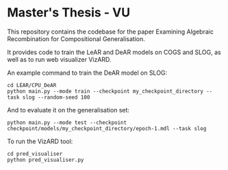 # Master's Thesis - VU

This repository contains the codebase for the paper Examining Algebraic Recombination for Compositional Generalisation.

It provides code to train the LeAR and DeAR models on COGS and SLOG, as well as to run web visualizer VizARD.

An example command to train the DeAR model on SLOG:

```
cd LEAR/CPU_DeAR
python main.py --mode train --checkpoint my_checkpoint_directory --task slog --random-seed 100
```

And to evaluate it on the generalisation set:

```
python main.py --mode test --checkpoint checkpoint/models/my_checkpoint_directory/epoch-1.mdl --task slog
```

To run the VizARD tool:

```
cd pred_visualiser
python pred_visualiser.py
```